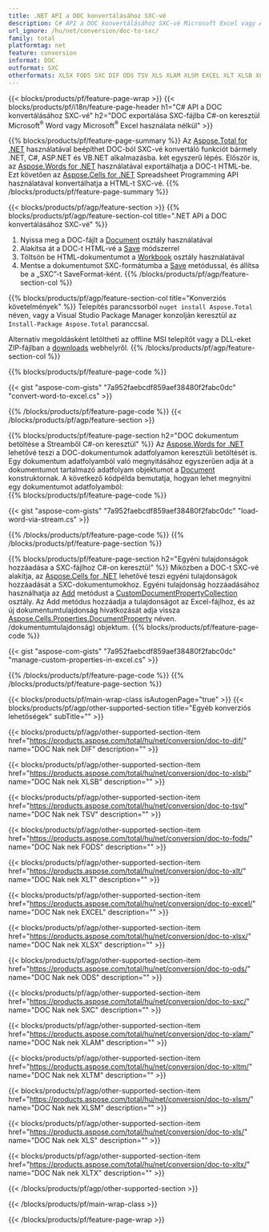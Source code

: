 ```yaml
---
title: .NET API a DOC konvertálásához SXC-vé
description: C# API a DOC konvertálásához SXC-vé Microsoft Excel vagy Adobe Reader használata nélkül
url_ignore: /hu/net/conversion/doc-to-sxc/
family: total
platformtag: net
feature: conversion
informat: DOC
outformat: SXC
otherformats: XLSX FODS SXC DIF ODS TSV XLS XLAM XLSM EXCEL XLT XLSB XLTM XLTX
---
```

{{< blocks/products/pf/feature-page-wrap >}}
{{< blocks/products/pf/i18n/feature-page-header h1="C# API a DOC konvertálásához SXC-vé" h2="DOC exportálása SXC-fájlba C#-on keresztül Microsoft<sup>&reg;</sup> Word vagy Microsoft<sup>&reg;</sup> Excel használata nélkül" >}}

{{% blocks/products/pf/feature-page-summary %}}
Az [Aspose.Total for .NET](https://products.aspose.com/total/net/) használatával beépíthet DOC-ból SXC-vé konvertáló funkciót bármely .NET, C#, ASP.NET és VB.NET alkalmazásba. két egyszerű lépés. Először is, az [Aspose.Words for .NET](https://products.aspose.com/words/net/) használatával exportálhatja a DOC-t HTML-be. Ezt követően az [Aspose.Cells for .NET](https://products.aspose.com/cells/net/) Spreadsheet Programming API használatával konvertálhatja a HTML-t SXC-vé.
{{% /blocks/products/pf/feature-page-summary  %}}

{{< blocks/products/pf/agp/feature-section >}}
{{% blocks/products/pf/agp/feature-section-col title=".NET API a DOC konvertálásához SXC-vé" %}}
1. Nyissa meg a DOC-fájlt a [Document](https://reference.aspose.com/words/net/aspose.words/document) osztály használatával
2. Alakítsa át a DOC-t HTML-vé a [Save](https://reference.aspose.com/words/net/aspose.words.document/save/methods/4) módszerrel
3. Töltsön be HTML-dokumentumot a [Workbook](https://reference.aspose.com/cells/net/aspose.cells/workbook) osztály használatával
4. Mentse a dokumentumot SXC-formátumba a [Save](https://reference.aspose.com/cells/net/aspose.cells.workbook/save/methods/4) metódussal, és állítsa be a „SXC”-t SaveFormat-ként.
{{% /blocks/products/pf/agp/feature-section-col %}}

{{% blocks/products/pf/agp/feature-section-col title="Konverziós követelmények" %}}
Telepítés parancssorból ```nuget install Aspose.Total``` néven, vagy a Visual Studio Package Manager konzolján keresztül az ```Install-Package Aspose.Total``` paranccsal.

Alternatív megoldásként letöltheti az offline MSI telepítőt vagy a DLL-eket ZIP-fájlban a [downloads](https://downloads.aspose.com/total/net) webhelyről.
{{% /blocks/products/pf/agp/feature-section-col %}}

{{% blocks/products/pf/feature-page-code %}}

{{< gist "aspose-com-gists" "7a952faebcdf859aef38480f2fabc0dc" "convert-word-to-excel.cs" >}}


{{% /blocks/products/pf/feature-page-code %}}
{{< /blocks/products/pf/agp/feature-section >}}

{{% blocks/products/pf/feature-page-section  h2="DOC dokumentum betöltése a Streamből C#-on keresztül" %}}
Az [Aspose.Words for .NET](https://products.aspose.com/words/net/) lehetővé teszi a DOC-dokumentumok adatfolyamon keresztüli betöltését is. Egy dokumentum adatfolyamból való megnyitásához egyszerűen adja át a dokumentumot tartalmazó adatfolyam objektumot a [Document](https://reference.aspose.com/words/net/aspose.words/document) konstruktornak. A következő kódpélda bemutatja, hogyan lehet megnyitni egy dokumentumot adatfolyamból:  
{{% blocks/products/pf/feature-page-code %}}

{{< gist "aspose-com-gists" "7a952faebcdf859aef38480f2fabc0dc" "load-word-via-stream.cs" >}}

{{% /blocks/products/pf/feature-page-code  %}}
{{% /blocks/products/pf/feature-page-section %}}

{{% blocks/products/pf/feature-page-section  h2="Egyéni tulajdonságok hozzáadása a SXC-fájlhoz C#-on keresztül" %}}
Miközben a DOC-t SXC-vé alakítja, az [Aspose.Cells for .NET](https://products.aspose.com/cells/net/) lehetővé teszi egyéni tulajdonságok hozzáadását a SXC-dokumentumokhoz. Egyéni tulajdonság hozzáadásához használhatja az [Add](https://reference.aspose.com/cells/net/aspose.cells.properties/customdocumentpropertycollection/methods/add/index) metódust a [CustomDocumentPropertyCollection](https://reference.aspose.com/cells/net/aspose.cells.properties/customdocumentpropertycollection) osztály. Az Add metódus hozzáadja a tulajdonságot az Excel-fájlhoz, és az új dokumentumtulajdonság hivatkozását adja vissza [Aspose.Cells.Properties.DocumentProperty](https://reference.aspose.com/cells/net/aspose.cells.properties) néven. /dokumentumtulajdonság) objektum. 
{{% blocks/products/pf/feature-page-code %}}

{{< gist "aspose-com-gists" "7a952faebcdf859aef38480f2fabc0dc" "manage-custom-properties-in-excel.cs" >}}

{{% /blocks/products/pf/feature-page-code  %}}
{{% /blocks/products/pf/feature-page-section %}}

{{< blocks/products/pf/main-wrap-class isAutogenPage="true" >}}
{{< blocks/products/pf/agp/other-supported-section title="Egyéb konverziós lehetőségek" subTitle="" >}}

{{< blocks/products/pf/agp/other-supported-section-item href="https://products.aspose.com/total/hu/net/conversion/doc-to-dif/" name="DOC Nak nek DIF" description="" >}}

{{< blocks/products/pf/agp/other-supported-section-item href="https://products.aspose.com/total/hu/net/conversion/doc-to-xlsb/" name="DOC Nak nek XLSB" description="" >}}

{{< blocks/products/pf/agp/other-supported-section-item href="https://products.aspose.com/total/hu/net/conversion/doc-to-tsv/" name="DOC Nak nek TSV" description="" >}}

{{< blocks/products/pf/agp/other-supported-section-item href="https://products.aspose.com/total/hu/net/conversion/doc-to-fods/" name="DOC Nak nek FODS" description="" >}}

{{< blocks/products/pf/agp/other-supported-section-item href="https://products.aspose.com/total/hu/net/conversion/doc-to-xlt/" name="DOC Nak nek XLT" description="" >}}

{{< blocks/products/pf/agp/other-supported-section-item href="https://products.aspose.com/total/hu/net/conversion/doc-to-excel/" name="DOC Nak nek EXCEL" description="" >}}

{{< blocks/products/pf/agp/other-supported-section-item href="https://products.aspose.com/total/hu/net/conversion/doc-to-xlsx/" name="DOC Nak nek XLSX" description="" >}}

{{< blocks/products/pf/agp/other-supported-section-item href="https://products.aspose.com/total/hu/net/conversion/doc-to-ods/" name="DOC Nak nek ODS" description="" >}}

{{< blocks/products/pf/agp/other-supported-section-item href="https://products.aspose.com/total/hu/net/conversion/doc-to-sxc/" name="DOC Nak nek SXC" description="" >}}

{{< blocks/products/pf/agp/other-supported-section-item href="https://products.aspose.com/total/hu/net/conversion/doc-to-xlam/" name="DOC Nak nek XLAM" description="" >}}

{{< blocks/products/pf/agp/other-supported-section-item href="https://products.aspose.com/total/hu/net/conversion/doc-to-xltm/" name="DOC Nak nek XLTM" description="" >}}

{{< blocks/products/pf/agp/other-supported-section-item href="https://products.aspose.com/total/hu/net/conversion/doc-to-xlsm/" name="DOC Nak nek XLSM" description="" >}}

{{< blocks/products/pf/agp/other-supported-section-item href="https://products.aspose.com/total/hu/net/conversion/doc-to-xls/" name="DOC Nak nek XLS" description="" >}}

{{< blocks/products/pf/agp/other-supported-section-item href="https://products.aspose.com/total/hu/net/conversion/doc-to-xltx/" name="DOC Nak nek XLTX" description="" >}}



{{< /blocks/products/pf/agp/other-supported-section >}}

{{< /blocks/products/pf/main-wrap-class >}}

{{< /blocks/products/pf/feature-page-wrap >}}